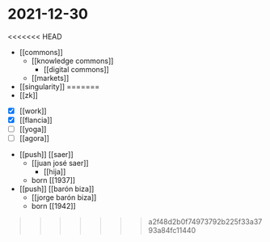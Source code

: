 # 2021-12-30

<<<<<<< HEAD
- [[commons]]
  - [[knowledge commons]]
    - [[digital commons]]
  - [[markets]]
- [[singularity]]
=======
- [[zk]]
- [x] [[work]]
- [x] [[flancia]]
- [ ] [[yoga]]
- [ ] [[agora]]
- [[push]] [[saer]]
  - [[juan josé saer]]
    - [[hija]]
  - born [[1937]]
- [[push]] [[barón biza]]
  - [[jorge barón biza]]
  - born [[1942]]
>>>>>>> a2f48d2b0f74973792b225f33a3793a84fc11440
